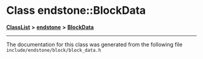 

# Class endstone::BlockData



[**ClassList**](annotated.md) **>** [**endstone**](namespaceendstone.md) **>** [**BlockData**](classendstone_1_1BlockData.md)







































































------------------------------
The documentation for this class was generated from the following file `include/endstone/block/block_data.h`

